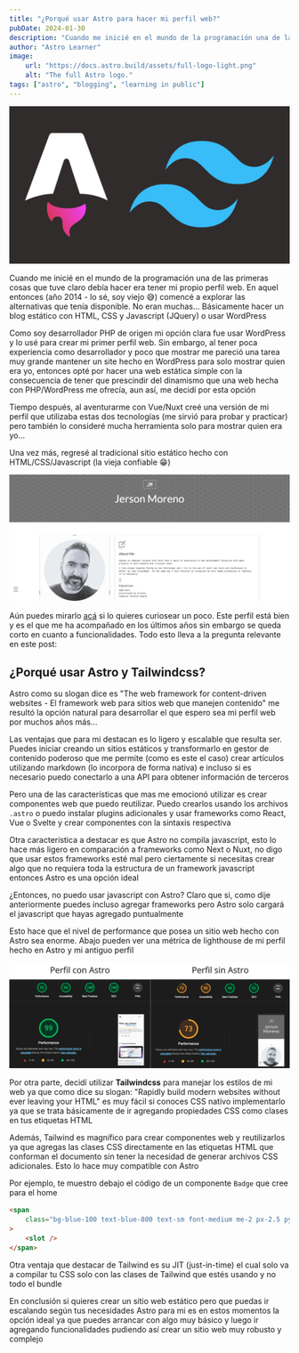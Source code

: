 ```yaml
---
title: "¿Porqué usar Astro para hacer mi perfil web?"
pubDate: 2024-01-30
description: "Cuando me inicié en el mundo de la programación una de las primeras cosas que tuve claro debía hacer era tener mi propio perfil web. En aquel entonces (año 2014 - lo sé, soy viejo xD) comencé a explorar las alternativas que tenía disponible. No eran muchas... Básicamente hacer un blog estático con HTML, CSS y Javascript (JQuery) o usar WordPress"
author: "Astro Learner"
image:
    url: "https://docs.astro.build/assets/full-logo-light.png"
    alt: "The full Astro logo."
tags: ["astro", "blogging", "learning in public"]
---
```


![Astro y Tailwind](./astro-tailwind-web.jpg)

Cuando me inicié en el mundo de la programación una de las primeras cosas que tuve claro debía hacer era tener mi propio perfil web. En aquel entonces (año 2014 - lo sé, soy viejo 😅) comencé a explorar las alternativas que tenía disponible. No eran muchas... Básicamente hacer un blog estático con HTML, CSS y Javascript (JQuery) o usar WordPress

Como soy desarrollador PHP de origen mi opción clara fue usar WordPress y lo usé para crear mi primer perfil web. Sin embargo, al tener poca experiencia como desarrollador y poco que mostrar me pareció una tarea muy grande mantener un site hecho en WordPress para solo mostrar quien era yo, entonces opté por hacer una web estática simple con la consecuencia de tener que prescindir del dinamismo que una web hecha con PHP/WordPress me ofrecía, aun así, me decidí por esta opción

Tiempo después, al aventurarme con Vue/Nuxt creé una versión de mi perfil que utilizaba estas dos tecnologías (me sirvió para probar y practicar) pero también lo consideré mucha herramienta solo para mostrar quien era yo...

Una vez más, regresé al tradicional sitio estático hecho con HTML/CSS/Javascript (la vieja confiable 😁)

![Mi viejo perfil web](./old-profile.jpg)

Aún puedes mirarlo <a href="https://jersonmr.github.io" target="_blank">acá</a> si lo quieres curiosear un poco. Este perfil está bien y es el que me ha acompañado en los últimos años sin embargo se queda corto en cuanto a funcionalidades. Todo esto lleva a la pregunta relevante en este post:

## ¿Porqué usar Astro y Tailwindcss?

Astro como su slogan dice es "The web framework for content-driven websites - El framework web para sitios web que manejen contenido" me resultó la opción natural para desarrollar el que espero sea mi perfil web por muchos años más...

Las ventajas que para mi destacan es lo ligero y escalable que resulta ser. Puedes iniciar creando un sitios estáticos y transformarlo en gestor de contenido poderoso que me permite (como es este el caso) crear artículos utilizando markdown (lo incorpora de forma nativa) e incluso si es necesario puedo conectarlo a una API para obtener información de terceros

Pero una de las características que mas me emocionó utilizar es crear componentes web que puedo reutilizar. Puedo crearlos usando los archivos `.astro` o puedo instalar plugins adicionales y usar frameworks como React, Vue o Svelte y crear componentes con la sintaxis respectiva

Otra característica a destacar es que Astro no compila javascript, esto lo hace más ligero en comparación a frameworks como Next o Nuxt, no digo que usar estos frameworks esté mal pero ciertamente si necesitas crear algo que no requiera toda la estructura de un framework javascript entonces Astro es una opción ideal

¿Entonces, no puedo usar javascript con Astro? Claro que si, como dije anteriormente puedes incluso agregar frameworks pero Astro solo cargará el javascript que hayas agregado puntualmente

Esto hace que el nivel de performance que posea un sitio web hecho con Astro sea enorme. Abajo pueden ver una métrica de lighthouse de mi perfil hecho en Astro y mi antiguo perfil

![Comparativa Lighthouse](./lighthouse-web.jpg)

Por otra parte, decidí utilizar <strong>Tailwindcss</strong> para manejar los estilos de mi web ya que como dice su slogan: "Rapidly build modern websites without ever leaving your HTML" es muy fácil si conoces CSS nativo implementarlo ya que se trata básicamente de ir agregando propiedades CSS como clases en tus etiquetas HTML

Además, Tailwind es magnífico para crear componentes web y reutilizarlos ya que agregas las clases CSS directamente en las etiquetas HTML que conforman el documento sin tener la necesidad de generar archivos CSS adicionales. Esto lo hace muy compatible con Astro

Por ejemplo, te muestro debajo el código de un componente `Badge` que cree para el home

```html
<span
    class="bg-blue-100 text-blue-800 text-sm font-medium me-2 px-2.5 py-0.5 rounded dark:bg-blue-900 dark:text-blue-300 tracking-wide"
>
    <slot />
</span>
```

Otra ventaja que destacar de Tailwind es su JIT (just-in-time) el cual solo va a compilar tu CSS solo con las clases de Tailwind que estés usando y no todo el bundle

En conclusión si quieres crear un sitio web estático pero que puedas ir escalando según tus necesidades Astro para mi es en estos momentos la opción ideal ya que puedes arrancar con algo muy básico y luego ir agregando funcionalidades pudiendo así crear un sitio web muy robusto y complejo
